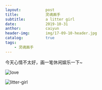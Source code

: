 ```yaml
---
layout:           post
title:            灵魂画手 
subtitle:         a litter girl
date:             2019-10-31
anthor:           caiyun
header-img:       img/17-09-10-header.jpg 	 
catalog:          true
tags:
    - 灵魂画手
---
```


今天心情不太好，画一笔休闲娱乐一下~

![love](http://agcaiyun.compelcode.com/soulPainter-2019-10-31-love.jpg)

![litter-girl](http://agcaiyun.compelcode.com/soulPainter-2019-10-31-litterGirl.jpg)